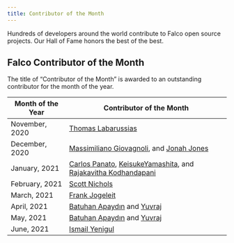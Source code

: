 ```yaml
---
title: Contributor of the Month
---
```


Hundreds of developers around the world contribute to Falco open source projects. Our Hall of Fame honors the best of the best.


## Falco Contributor of the Month
The title of “Contributor of the Month” is awarded to an outstanding contributor for the month of the year.


Month of the Year  | Contributor of the Month
-------------------- | ---
November, 2020       | [Thomas Labarussias](https://github.com/Issif)
December, 2020       | [Massimiliano Giovagnoli](https://github.com/maxgio92), and [Jonah Jones](https://github.com/jonahjon)
January, 2021        | [Carlos Panato](https://github.com/cpanato), [KeisukeYamashita](https://github.com/KeisukeYamashita), and [Rajakavitha Kodhandapani](https://github.com/Rajakavitha1)
February, 2021       | [Scott Nichols](https://github.com/n3wscott)
March, 2021          | [Frank Jogeleit](https://github.com/fjogeleit)
April, 2021          | [Batuhan Apaydın](https://github.com/developer-guy) and [Yuvraj](https://github.com/evalsocket)
May, 2021            | [Batuhan Apaydın](https://github.com/developer-guy) and [Yuvraj](https://github.com/evalsocket)
June, 2021           | [Ismail Yenigul](https://github.com/ismailyenigul)
